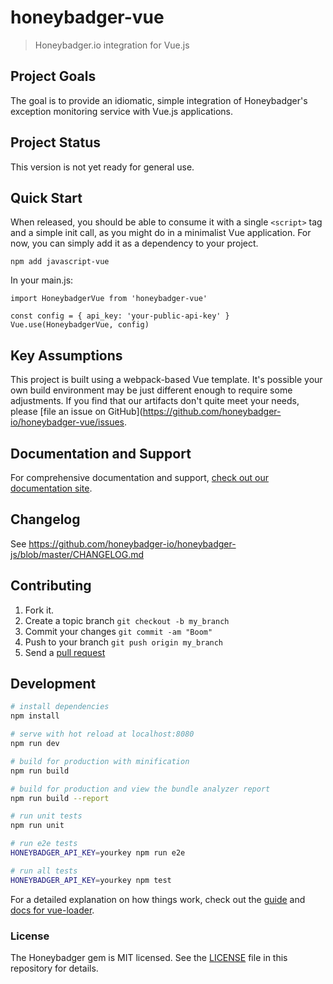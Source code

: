 # honeybadger-vue

> Honeybadger.io integration for Vue.js

## Project Goals

The goal is to provide an idiomatic, simple integration of Honeybadger's
exception monitoring service with Vue.js applications.

## Project Status

This version is not yet ready for general use.

## Quick Start

When released, you should be able to consume it with a single `<script>`
tag and a simple init call, as you might do in a minimalist Vue
application. For now, you can simply add it as a dependency to your
project.

```
npm add javascript-vue
```

In your main.js:

```
import HoneybadgerVue from 'honeybadger-vue'

const config = { api_key: 'your-public-api-key' }
Vue.use(HoneybadgerVue, config)
```

## Key Assumptions

This project is built using a webpack-based Vue template. It's possible
your own build environment may be just different enough to require some
adjustments. If you find that our artifacts don't quite meet your needs,
please [file an issue on GitHub](https://github.com/honeybadger-io/honeybadger-vue/issues.

## Documentation and Support

For comprehensive documentation and support, [check out our documentation site](http://docs.honeybadger.io/lib/javascript/index.html).

## Changelog

See https://github.com/honeybadger-io/honeybadger-js/blob/master/CHANGELOG.md

## Contributing

1. Fork it.
2. Create a topic branch `git checkout -b my_branch`
3. Commit your changes `git commit -am "Boom"`
3. Push to your branch `git push origin my_branch`
4. Send a [pull request](https://github.com/honeybadger-io/honeybadger-js/pulls)

## Development

<!--TODO: Replace this with something narrowly appropriate for this project -->
``` bash
# install dependencies
npm install

# serve with hot reload at localhost:8080
npm run dev

# build for production with minification
npm run build

# build for production and view the bundle analyzer report
npm run build --report

# run unit tests
npm run unit

# run e2e tests
HONEYBADGER_API_KEY=yourkey npm run e2e

# run all tests
HONEYBADGER_API_KEY=yourkey npm test
```

For a detailed explanation on how things work, check out the [guide](http://vuejs-templates.github.io/webpack/) and [docs for vue-loader](http://vuejs.github.io/vue-loader).

### License

The Honeybadger gem is MIT licensed. See the [LICENSE](https://raw.github.com/honeybadger-io/honeybadger-vue/master/LICENSE) file in this repository for details.
